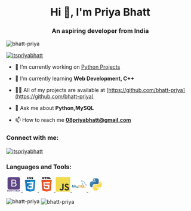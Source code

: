 <h1 align="center">Hi 👋, I'm Priya Bhatt</h1>
<h3 align="center">An aspiring developer from India</h3>

<p align="left"> <img src="https://komarev.com/ghpvc/?username=bhatt-priya&label=Profile%20views&color=0e75b6&style=flat" alt="bhatt-priya" /> </p>

<p align="left"> <a href="https://twitter.com/itspriyabhatt" target="blank"><img src="https://img.shields.io/twitter/follow/itspriyabhatt?logo=twitter&style=for-the-badge" alt="itspriyabhatt" /></a> </p>

- 🔭 I’m currently working on [Python Projects](https://github.com/bhatt-priya/Python-Mysql-Connectivity-Project-Class-12)

- 🌱 I’m currently learning **Web Development, C++**

- 👨‍💻 All of my projects are available at [https://github.com/bhatt-priya](https://github.com/bhatt-priya)

- 💬 Ask me about **Python,MySQL**

- 📫 How to reach me **08priyabhatt@gmail.com**

<h3 align="left">Connect with me:</h3>
<p align="left">
<a href="https://twitter.com/itspriyabhatt" target="blank"><img align="center" src="https://raw.githubusercontent.com/rahuldkjain/github-profile-readme-generator/master/src/images/icons/Social/twitter.svg" alt="itspriyabhatt" height="30" width="40" /></a>
</p>

<h3 align="left">Languages and Tools:</h3>
<p align="left"> <a href="https://getbootstrap.com" target="_blank" rel="noreferrer"> <img src="https://raw.githubusercontent.com/devicons/devicon/master/icons/bootstrap/bootstrap-plain-wordmark.svg" alt="bootstrap" width="40" height="40"/> </a> <a href="https://www.w3schools.com/css/" target="_blank" rel="noreferrer"> <img src="https://raw.githubusercontent.com/devicons/devicon/master/icons/css3/css3-original-wordmark.svg" alt="css3" width="40" height="40"/> </a> <a href="https://www.w3.org/html/" target="_blank" rel="noreferrer"> <img src="https://raw.githubusercontent.com/devicons/devicon/master/icons/html5/html5-original-wordmark.svg" alt="html5" width="40" height="40"/> </a> <a href="https://developer.mozilla.org/en-US/docs/Web/JavaScript" target="_blank" rel="noreferrer"> <img src="https://raw.githubusercontent.com/devicons/devicon/master/icons/javascript/javascript-original.svg" alt="javascript" width="40" height="40"/> </a> <a href="https://www.mysql.com/" target="_blank" rel="noreferrer"> <img src="https://raw.githubusercontent.com/devicons/devicon/master/icons/mysql/mysql-original-wordmark.svg" alt="mysql" width="40" height="40"/> </a> <a href="https://www.python.org" target="_blank" rel="noreferrer"> <img src="https://raw.githubusercontent.com/devicons/devicon/master/icons/python/python-original.svg" alt="python" width="40" height="40"/> </a> </p>

<p><img align="left" src="https://github-readme-stats.vercel.app/api/top-langs?username=bhatt-priya&show_icons=true&locale=en&layout=compact" alt="bhatt-priya" /></p>

<p>&nbsp;<img align="center" src="https://github-readme-stats.vercel.app/api?username=bhatt-priya&show_icons=true&locale=en" alt="bhatt-priya" /></p>
